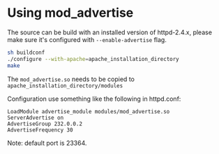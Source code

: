 # Using mod_advertise

The source can be build with an installed version of httpd-2.4.x, please make
sure it's configured with `--enable-advertise` flag.

```bash
sh buildconf
./configure --with-apache=apache_installation_directory
make
```

The `mod_advertise.so` needs to be copied to `apache_installation_directory/modules`

Configuration use something like the following in httpd.conf:

```
LoadModule advertise_module modules/mod_advertise.so
ServerAdvertise on
AdvertiseGroup 232.0.0.2
AdvertiseFrequency 30
```

Note: default port is 23364.
